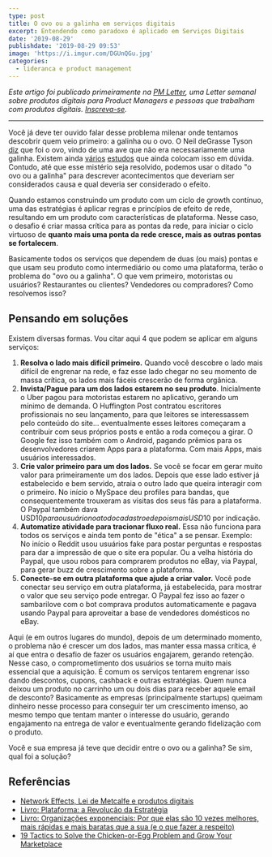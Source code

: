 ```yaml
---
type: post
title: O ovo ou a galinha em serviços digitais
excerpt: Entendendo como paradoxo é aplicado em Serviços Digitais
date: '2019-08-29'
publishdate: '2019-08-29 09:53'
image: 'https://i.imgur.com/DGUnQGu.jpg'
categories:
  - lideranca e product management
---
```

_Este artigo foi publicado primeiramente na [PM Letter](https://pmletter.email/), uma Letter semanal sobre produtos digitais para Product Managers e pessoas que trabalham com produtos digitais. [Inscreva-se](https://pmletter.email/)._

---

Você já deve ter ouvido falar desse problema milenar onde tentamos descobrir quem veio primeiro: a galinha ou o ovo. O Neil deGrasse Tyson [diz](https://twitter.com/neiltyson/status/296100559423954944) que foi o ovo, vindo de uma ave que não era necessariamente uma galinha. Existem ainda [vários](https://blogs.unimelb.edu.au/sciencecommunication/2017/08/28/which-came-first-the-chicken-or-the-egg/) [estudos](https://www.ncbi.nlm.nih.gov/pmc/articles/PMC4486432/) que ainda colocam isso em dúvida. Contudo, até que esse mistério seja resolvido, podemos usar o ditado "o ovo ou a galinha" para descrever acontecimentos que deveriam ser considerados causa e qual deveria ser considerado o efeito.

Quando estamos construindo um produto com um ciclo de growth contínuo, uma das estratégias é aplicar regras e princípios de efeito de rede, resultando em um produto com características de plataforma. Nesse caso, o desafio é criar massa crítica para as pontas da rede, para iniciar o ciclo virtuoso de **quanto mais uma ponta da rede cresce, mais as outras pontas se fortalecem**.

Basicamente todos os serviços que dependem de duas (ou mais) pontas e que usam seu produto como intermediário ou como uma plataforma, terão o problema do "ovo ou a galinha". O que vem primeiro, motoristas ou usuários? Restaurantes ou clientes? Vendedores ou compradores? Como resolvemos isso?

## Pensando em soluções

Existem diversas formas. Vou citar aqui 4 que podem se aplicar em alguns serviços:

1. **Resolva o lado mais difícil primeiro.** Quando você descobre o lado mais difícil de engrenar na rede, e faz esse lado chegar no seu momento de massa crítica, os lados mais fáceis crescerão de forma orgânica.
2. **Invista/Pague para um dos lados estarem no seu produto**. Inicialmente o Uber pagou para motoristas estarem no aplicativo, gerando um mínimo de demanda. O Huffington Post contratou escritores profissionais no seu lançamento, para que leitores se interessassem pelo conteúdo do site... eventualmente esses leitores começaram a contribuir com seus próprios posts e então a roda começou a girar. O Google fez isso também com o Android, pagando prêmios para os desenvolvedores criarem Apps para a plataforma. Com mais Apps, mais usuários interessados.
3. **Crie valor primeiro para um dos lados.** Se você se focar em gerar muito valor para primeiramente um dos lados. Depois que esse lado estiver já estabelecido e bem servido, atraia o outro lado que queira interagir com o primeiro. No início o MySpace deu profiles para bandas, que consequentemente trouxeram as visitas dos seus fãs para a plataforma. O Paypal também dava USD$10 para o usuário no ato do cadastro e depois mais USD$10 por indicação.
4. **Automatize atividade para tracionar fluxo real.** Essa não funciona para todos os serviços e ainda tem ponto de "ética" a se pensar. Exemplo: No início o Reddit usou usuários fake para postar perguntas e respostas para dar a impressão de que o site era popular. Ou a velha história do Paypal, que usou robos para comprarem produtos no eBay, via Paypal, para gerar buzz de crescimento sobre a plataforma. 
5. **Conecte-se em outra plataforma que ajude a criar valor.** Você pode conectar seu serviço em outra plataforma, já estabelecida, para mostrar o valor que seu serviço pode entregar. O Paypal fez isso ao fazer o sambarilove com o bot comprava produtos automaticamente e pagava usando Paypal para aproveitar a base de vendedores domésticos no eBay.

Aqui (e em outros lugares do mundo), depois de um determinado momento, o problema não é crescer um dos lados, mas manter essa massa crítica, é aí que entra o desafio de fazer os usuários engajarem, gerando retenção. Nesse caso, o comprometimento dos usuários se torna muito mais essencial que a aquisição. É comum os serviços tentarem engrenar isso dando descontos, cupons, cashback e outras estratégias. Quem nunca deixou um produto no carrinho um ou dois dias para receber aquele email de desconto? Basicamente as empresas (principalmente startups) queimam dinheiro nesse processo para conseguir ter um crescimento imenso, ao mesmo tempo que tentam manter o interesse do usuário, gerando engajamento na entrega de valor e eventualmente gerando fidelização com o produto.

Você e sua empresa já teve que decidir entre o ovo ou a galinha? Se sim, qual foi a solução?

## Referências
- [Network Effects, Lei de Metcalfe e produtos digitais](https://diegoeis.com/network-effects-lei-de-metcalfe-e-produtos-digitais)
- [Livro: Plataforma: a Revolução da Estratégia](https://amzn.to/2HwsSMO)
- [Livro: Organizações exponenciais: Por que elas são 10 vezes melhores, mais rápidas e mais baratas que a sua (e o que fazer a respeito)](https://amzn.to/2ZznJdn)
- [19 Tactics to Solve the Chicken-or-Egg Problem and Grow Your Marketplace](https://www.nfx.com/post/19-marketplace-tactics-for-overcoming-the-chicken-or-egg-problem)


